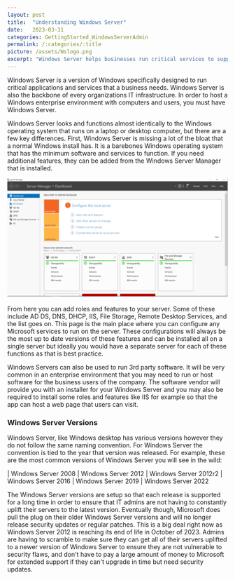 ```yaml
---
layout: post
title:  "Understanding Windows Server"
date:   2023-03-31
categories: GettingStarted_WindowsServerAdmin
permalink: /:categories/:title
picture: /assets/Wslogo.png
excerpt: "Windows Server helps businesses run critical services to support their IT infrastructure and employees."
---
```


Windows Server is a version of Windows specifically designed to run critical applications and services that a business needs. Windows Server is also the backbone of every organizations IT infrastructure. In order to host a Windows enterprise environment with computers and users, you must have Windows Server.

Windows Server looks and functions almost identically to the Windows operating system that runs on a laptop or desktop computer, but there are a few key differences. First, Windows Server is missing a lot of the bloat that a normal Windows install has. It is a barebones Windows operating system that has the minimum software and services to function. If you need additional features, they can be added from the Windows Server Manager that is installed.
<br/>
<div style=img><img src="/assets/winserman.png"></div>
<br/>
From here you can add roles and features to your server. Some of these include AD DS, DNS, DHCP, IIS, File Storage, Remote Desktop Services, and the list goes on. This page is the main place where you can configure any Microsoft services to run on the server. These configurations will always be the most up to date versions of these features and can be installed all on a single server but ideally you would have a separate server for each of these functions as that is best practice.

Windows Servers can also be used to run 3rd party software. It will be very common in an enterprise environment that you may need to run or host software for the business users of the company. The software vendor will provide you with an installer for your Windows Server and you may also be required to install some roles and features like IIS for example so that the app can host a web page that users can visit.


### Windows Server Versions
Windows Server, like Windows desktop has various versions however they do not follow the same naming convention. For Windows Server the convention is tied to the year that version was released. For example, these are the most common versions of Windows Server you will see in the wild:

| Windows Server 2008
| Windows Server 2012
| Windows Server 2012r2
| Windows Server 2016
| Windows Server 2019
| Windows Server 2022

The Windows Server versions are setup so that each release is supported for a long time in order to ensure that IT admins are not having to constantly uplift their servers to the latest version. Eventually though, Microsoft does pull the plug on their older Windows Server versions and will no longer release security updates or regular patches. This is a big deal right now as Windows Server 2012 is reaching its end of life in October of 2023. Admins are having to scramble to make sure they can get all of their servers uplifted to a newer version of Windows Server to ensure they are not vulnerable to security flaws, and don't have to pay a large amount of money to Microsoft for extended support if they can't upgrade in time but need security updates.
